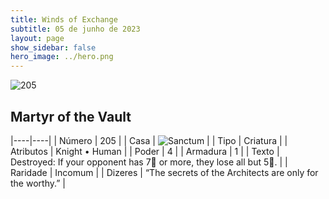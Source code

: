 ```yaml
---
title: Winds of Exchange
subtitle: 05 de junho de 2023
layout: page
show_sidebar: false
hero_image: ../hero.png
---
```


![205](https://mastervault-storage-prod.s3.amazonaws.com/media/card_front/en/600_205_76bb207c9932_en.png)


## Martyr of the Vault

|----|----|
| Número | 205 |
| Casa | ![Sanctum](https://archonarcana.com/images/thumb/c/c7/Sanctum.png/22px-Sanctum.png "Santuário") |
| Tipo | Criatura |
| Atributos | Knight • Human |
| Poder | 4 |
| Armadura | 1 |
| Texto | Destroyed: If your opponent has 7 or more, they lose all but 5.  |
| Raridade | Incomum |
| Dizeres | “The secrets of the Architects are only for the worthy.”   |
